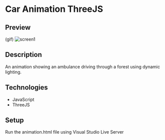 # Car Animation ThreeJS

## Preview
(gif)
![screen1](./screen/giphy.gif)

## Description

An animation showing an ambulance driving through a forest using dynamic lighting.

## Technologies

- JavaScript
- ThreeJS

## Setup

Run the animation.html file using Visual Studio Live Server

